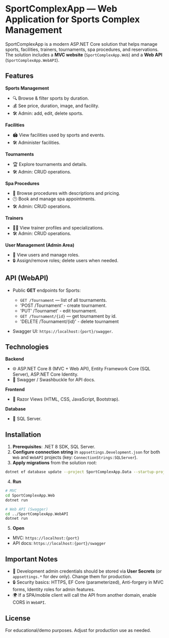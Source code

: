 # SportComplexApp — Web Application for Sports Complex Management

SportComplexApp is a modern ASP.NET Core solution that helps manage sports, facilities, trainers, tournaments, spa procedures, and reservations. The solution includes a **MVC website** (`SportComplexApp.Web`) and a **Web API** (`SportComplexApp.WebAPI`).

## Features

**Sports Management**

* 🔍 Browse & filter sports by duration.
* 💰 See price, duration, image, and facility.
* 🛠 Admin: add, edit, delete sports.

**Facilities**

* 🏟 View facilities used by sports and events.
* 🛠 Administer facilities.

**Tournaments**

* 🏆 Explore tournaments and details.
* 🛠 Admin: CRUD operations.

**Spa Procedures**

* 💆 Browse procedures with descriptions and pricing.
* 🕒 Book and manage spa appointments.
* 🛠 Admin: CRUD operations.

**Trainers**

* 👩‍🏫 View trainer profiles and specializations.
* 🛠 Admin: CRUD operations.

**User Management (Admin Area)**

* 👥 View users and manage roles.
* 🔒 Assign/remove roles; delete users when needed.

## API (WebAPI)

* Public **GET** endpoints for Sports:

  * `GET /Tournament` — list of all tournaments.
  * 'POST /Tournament' - create tournament.
  * 'PUT' /Tournamet' - edit tournament.
  * `GET /Tournament/{id}` — get tournament by id.
  * 'DELETE /Tournament/{id}' - delete tournament
* Swagger UI: `https://localhost:{port}/swagger`.

## Technologies

**Backend**

* 🌐 ASP.NET Core 8 (MVC + Web API), Entity Framework Core (SQL Server), ASP.NET Core Identity.
* 📄 Swagger / Swashbuckle for API docs.

**Frontend**

* 🎨 Razor Views (HTML, CSS, JavaScript, Bootstrap).

**Database**

* 💾 SQL Server.

## Installation

1. **Prerequisites**: .NET 8 SDK, SQL Server.
2. **Configure connection string** in `appsettings.Development.json` for both `Web` and `WebAPI` projects (key: `ConnectionStrings:SQLServer`).
3. **Apply migrations** from the solution root:

```bash
dotnet ef database update --project SportComplexApp.Data --startup-project SportComplexApp.Web
```

4. **Run**

```bash
# MVC
cd SportComplexApp.Web
dotnet run

# Web API (Swagger)
cd ../SportComplexApp.WebAPI
dotnet run
```

5. **Open**

* MVC: `https://localhost:{port}`
* API docs: `https://localhost:{port}/swagger`

## Important Notes

* 🔑 Development admin credentials should be stored via **User Secrets** (or `appsettings.*` for dev only). Change them for production.
* 🔒 Security basics: HTTPS, EF Core (parameterized), Anti-forgery in MVC forms, Identity roles for admin features.
* 🌍 If a SPA/mobile client will call the API from another domain, enable CORS in `WebAPI`.

## License

For educational/demo purposes. Adjust for production use as needed.
